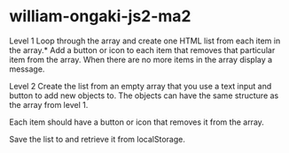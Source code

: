 # william-ongaki-js2-ma2


Level 1
Loop through the array and create one HTML list from each item in the array.* <done>
Add a button or icon to each item that removes that particular item from the array.
When there are no more items in the array display a message.


Level 2
Create the list from an empty array that you use a text input and button to add new objects to. The objects can have the same structure as the array from level 1.

Each item should have a button or icon that removes it from the array.

Save the list to and retrieve it from localStorage.
